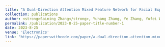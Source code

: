 ```yaml
---
title: "A Dual-Direction Attention Mixed Feature Network for Facial Expression Recognition"
collection: publications
author: <strong>Saining Zhang</strong>, Yuhang Zhang, Ye Zhang, Yufei Wang, Zhigang Song
permalink: /publication/2023-8-25-paper-title-number-1
date: 2023-8-25
venue: 'Electronics'
link: 'https://paperswithcode.com/paper/a-dual-direction-attention-mixed-feature'
---
```

